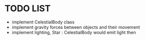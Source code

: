 # TODO LIST

- implement CelestialBody class
- implement gravity forces between objects and their movement
- implement lighting, Star : CelestialBody would emit light then
